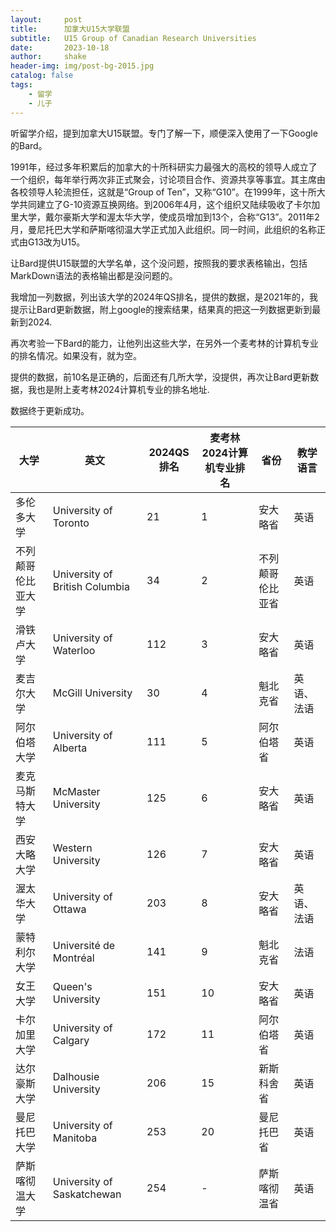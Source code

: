 ```yaml
---
layout:     post
title:      加拿大U15大学联盟
subtitle:   U15 Group of Canadian Research Universities
date:       2023-10-18
author:     shake
header-img: img/post-bg-2015.jpg
catalog: false
tags:
    - 留学
    - 儿子
---
```


听留学介绍，提到加拿大U15联盟。专门了解一下，顺便深入使用了一下Google的Bard。

1991年，经过多年积累后的加拿大的十所科研实力最强大的高校的领导人成立了一个组织，每年举行两次非正式聚会，讨论项目合作、资源共享等事宜。其主席由各校领导人轮流担任，这就是“Group of Ten”，又称“G10”。在1999年，这十所大学共同建立了G-10资源互换网络。到2006年4月，这个组织又陆续吸收了卡尔加里大学，戴尔豪斯大学和渥太华大学，使成员增加到13个，合称“G13”。2011年2月，曼尼托巴大学和萨斯喀彻温大学正式加入此组织。同一时间，此组织的名称正式由G13改为U15。

让Bard提供U15联盟的大学名单，这个没问题，按照我的要求表格输出，包括MarkDown语法的表格输出都是没问题的。

我增加一列数据，列出该大学的2024年QS排名，提供的数据，是2021年的，我提示让Bard更新数据，附上google的搜索结果，结果真的把这一列数据更新到最新到2024.

再次考验一下Bard的能力，让他列出这些大学，在另外一个麦考林的计算机专业的排名情况。如果没有，就为空。

提供的数据，前10名是正确的，后面还有几所大学，没提供，再次让Bard更新数据，我也是附上麦考林2024计算机专业的排名地址.

数据终于更新成功。

| 大学 | 英文 | 2024QS排名 | 麦考林2024计算机专业排名 | 省份 | 教学语言 |
|---|---|---|---|---|---|
| 多伦多大学 | University of Toronto | 21 | 1 | 安大略省 | 英语 |
| 不列颠哥伦比亚大学 | University of British Columbia | 34 | 2 | 不列颠哥伦比亚省 | 英语 |
| 滑铁卢大学 | University of Waterloo | 112 | 3 | 安大略省 | 英语 |
| 麦吉尔大学 | McGill University | 30 | 4 | 魁北克省 | 英语、法语 |
| 阿尔伯塔大学 | University of Alberta | 111 | 5 | 阿尔伯塔省 | 英语 |
| 麦克马斯特大学 | McMaster University | 125 | 6 | 安大略省 | 英语 |
| 西安大略大学 | Western University | 126 | 7 | 安大略省 | 英语 |
| 渥太华大学 | University of Ottawa | 203 | 8 | 安大略省 | 英语、法语 |
| 蒙特利尔大学 | Université de Montréal | 141 | 9 | 魁北克省 | 法语 |
| 女王大学 | Queen's University | 151 | 10 | 安大略省 | 英语 |
| 卡尔加里大学 | University of Calgary | 172 | 11 | 阿尔伯塔省 | 英语 |
| 达尔豪斯大学 | Dalhousie University | 206 | 15 | 新斯科舍省 | 英语 |
| 曼尼托巴大学 | University of Manitoba | 253 | 20 | 曼尼托巴省 | 英语 |
| 萨斯喀彻温大学 | University of Saskatchewan | 254 | - | 萨斯喀彻温省 | 英语 |
